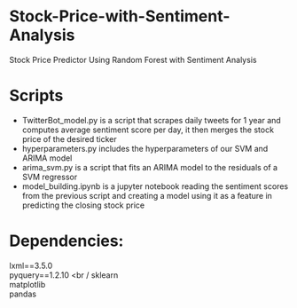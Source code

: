 # Stock-Price-with-Sentiment-Analysis
Stock Price Predictor Using Random Forest with Sentiment Analysis

# Scripts
- TwitterBot_model.py is a script that scrapes daily tweets for 1 year and computes average sentiment score per day, it then merges the stock price of the desired ticker <br />
- hyperparameters.py includes the hyperparameters of our SVM and ARIMA model
- arima_svm.py is a script that fits an ARIMA model to the residuals of a SVM regressor
- model_building.ipynb is a jupyter notebook reading the sentiment scores from the previous script and creating a model using it as a feature in predicting the closing stock price

# Dependencies: 
lxml==3.5.0 <br />
pyquery==1.2.10 <br /
sklearn <br />
matplotlib <br />
pandas
